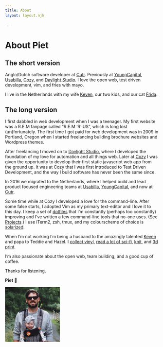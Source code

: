 ```yaml
---
title: About
layout: layout.njk

---
```


<h1 class="headline">About Piet</h1>

## The short version

Anglo/Dutch software developer at [Cutr](https://www.cutr.ai). Previously at [YoungCapital](https://www.youngcapital.nl), [Usabilla](https://usabilla.com), [Cozy](https://cozy.co), and [Daylight Studio](http://thedaylightstudio.com/). I love the open web, test driven development, vim, and fries with mayo.

<!-- excerpt -->

I live in the Netherlands with my wife [Keven](https://studiozoen.com/), our two kids, and our cat [Frida](https://emergencyfrida.piet.me).

## The long version

I first dabbled in web development when I was a teenager. My first website was a R.E.M fanpage called “R.E.M ‘R’ US”, which is long lost (un)fortunately. The first time I got paid for web development was in 2009 in Portland, Oregon when I started freelancing building brochure websites and Wordpress themes.

After freelancing I moved on to [Daylight Studio](https://thedaylightstudio.com), where I developed the foundation of my love for automation and all things web. Later at [Cozy](https://cozy.co) I was given the opportunity to develop their first static javascript web app from the ground up. It was at Cozy that I was first introduced to Test Driven Development, and the way I build software has never been the same since.

In 2016 we migrated to the Netherlands, where I helped build and lead product focused engineering teams at [Usabilla](https://usabilla.com), [YoungCapital](https://www.youngcapital.nl), and now at [Cutr](https://www.cutr.ai).

Some time while at Cozy I developed a love for the command-line. After some false starts, I adopted Vim as my primary text-editor and I love it to this day. I keep a set of [dotfiles](https://github.com/pietvanzoen/dotfiles) that I’m constantly (perhaps too constantly) improving and I’ve written a few command-line tools that no-one uses. (See [Projects](/projects).) I use iTerm2, zsh, tmux, and my colourscheme of choice is [solarized](https://ethanschoonover.com/solarized/).

When I’m not working I’m being a husband to the amazingly talented [Keven](https://studiozoen.com/) and papa to Teddie and Hazel. I [collect vinyl](https://www.discogs.com/user/pvz/collection), [read a lot of sci-fi](https://goodreads.com/pietvanzoen), [knit](/updates/2021-11-15-just-finished-my-autumn-knitting/), and [3d print](/notes/my-box-of-mistakes/).

I’m also passionate about the open web, team building, and a good cup of coffee.

Thanks for listening.

**Piet** 😬

<img src="/images/me-plus-ted.jpg" class="img-center img-circle" alt="Me plus Ted" style="max-width: 180px">
